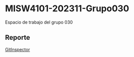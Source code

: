 # MISW4101-202311-Grupo030
Espacio de trabajo del grupo 030
 
## Reporte
[GitInspector](https://misw-4101-practicas.github.io/MISW4101-202311-Grupo030/reports)
